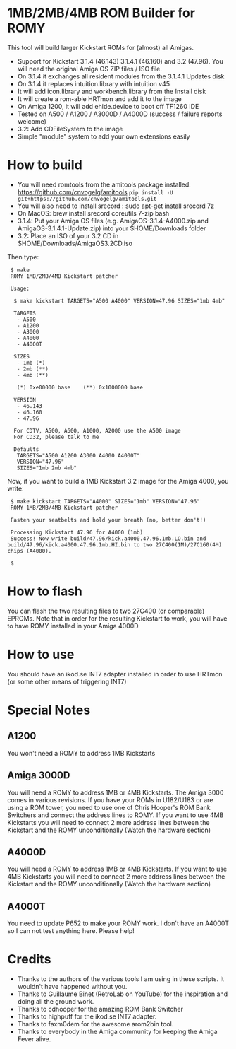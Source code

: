 # 1MB/2MB/4MB ROM Builder for ROMY

This tool will build larger Kickstart ROMs for (almost) all Amigas.

* Support for Kickstart 3.1.4 (46.143) 3.1.4.1 (46.160) and 3.2 (47.96). You will need the original Amiga OS ZIP files / ISO file.
* On 3.1.4 it exchanges all resident modules from the 3.1.4.1 Updates disk
* On 3.1.4 it replaces intuition.library with intuition v45
* It will add icon.library and workbench.library from the Install disk
* It will create a rom-able HRTmon and add it to the image
* On Amiga 1200, it will add ehide.device to boot off TF1260 IDE
* Tested on A500 / A1200 / A3000D / A4000D (success / failure reports welcome)
* 3.2: Add CDFileSystem to the image
* Simple "module" system to add your own extensions easily

# How to build

* You will need romtools from the amitools package installed: https://github.com/cnvogelg/amitools
  ```pip install -U git+https://github.com/cnvogelg/amitools.git```
* You will also need to install srecord : sudo apt-get install srecord 7z
* On MacOS: brew install srecord coreutils 7-zip bash
* 3.1.4: Put your Amiga OS files (e.g. AmigaOS-3.1.4-A4000.zip and AmigaOS-3.1.4.1-Update.zip) into your
$HOME/Downloads folder
* 3.2: Place an ISO of your 3.2 CD in $HOME/Downloads/AmigaOS3.2CD.iso

Then type:
```
 $ make
 ROMY 1MB/2MB/4MB Kickstart patcher

 Usage:

  $ make kickstart TARGETS="A500 A4000" VERSION=47.96 SIZES="1mb 4mb"

  TARGETS
   - A500
   - A1200
   - A3000
   - A4000
   - A4000T

  SIZES
   - 1mb (*)
   - 2mb (**)
   - 4mb (**)

   (*) 0xe00000 base    (**) 0x1000000 base

  VERSION
   - 46.143
   - 46.160
   - 47.96

  For CDTV, A500, A600, A1000, A2000 use the A500 image
  For CD32, please talk to me

  Defaults
   TARGETS="A500 A1200 A3000 A4000 A4000T"
   VERSION="47.96"
   SIZES="1mb 2mb 4mb"
```

 Now, if you want to build a 1MB Kickstart 3.2 image for the Amiga 4000, you write:
```
 $ make kickstart TARGETS="A4000" SIZES="1mb" VERSION="47.96"
 ROMY 1MB/2MB/4MB Kickstart patcher

 Fasten your seatbelts and hold your breath (no, better don't!)

 Processing Kickstart 47.96 for A4000 (1mb)
 Success! Now write build/47.96/kick.a4000.47.96.1mb.LO.bin and build/47.96/kick.a4000.47.96.1mb.HI.bin to two 27C400(1M)/27C160(4M) chips (A4000).

 $
```

# How to flash

You can flash the two resulting files to two 27C400 (or comparable) EPROMs.
Note that in order for the resulting Kickstart to work, you will have to have
ROMY installed in your Amiga 4000D.


# How to use

You should have an ikod.se INT7 adapter installed in order to use HRTmon (or
some other means of triggering INT7)

# Special Notes

## A1200

You won't need a ROMY to address 1MB Kickstarts

## Amiga 3000D

You will need a ROMY to address 1MB or 4MB Kickstarts. The Amiga 3000 comes in various revisions. If you have your ROMs in U182/U183 or are using a ROM tower, you need to use one of Chris Hooper's ROM Bank Switchers and connect the address lines to ROMY. If you want to use 4MB Kickstarts you will need to connect 2 more address lines between the Kickstart and the ROMY unconditionally (Watch the hardware section)

## A4000D

You will need a ROMY to address 1MB or 4MB Kickstarts. If you want to use 4MB
Kickstarts you will need to connect 2 more address lines between the Kickstart
and the ROMY unconditionally (Watch the hardware section)

## A4000T

You need to update P652 to make your ROMY work. I don't have an A4000T so I can
not test anything here. Please help!

# Credits

* Thanks to the authors of the various tools I am using in these scripts. It
  wouldn't have happened without you.
* Thanks to Guillaume Binet (RetroLab on YouTube) for the inspiration and doing
  all the ground work.
* Thanks to cdhooper for the amazing ROM Bank Switcher
* Thanks to highpuff for the ikod.se INT7 adapter.
* Thanks to faxm0dem for the awesome arom2bin tool.
* Thanks to everybody in the Amiga community for keeping the Amiga Fever alive.

